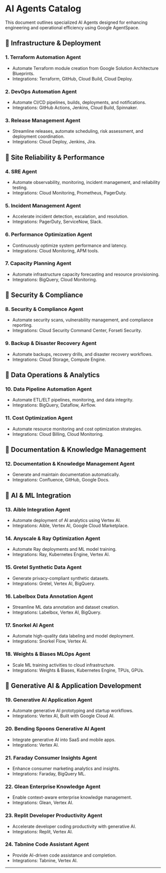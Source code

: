 
# AI Agents Catalog

This document outlines specialized AI Agents designed for enhancing engineering and operational efficiency using Google AgentSpace.

## 📌 Infrastructure & Deployment

### 1. Terraform Automation Agent
- Automate Terraform module creation from Google Solution Architecture Blueprints.
- Integrations: Terraform, GitHub, Cloud Build, Cloud Deploy.

### 2. DevOps Automation Agent
- Automate CI/CD pipelines, builds, deployments, and notifications.
- Integrations: GitHub Actions, Jenkins, Cloud Build, Spinnaker.

### 3. Release Management Agent
- Streamline releases, automate scheduling, risk assessment, and deployment coordination.
- Integrations: Cloud Deploy, Jenkins, Jira.

## 📌 Site Reliability & Performance

### 4. SRE Agent
- Automate observability, monitoring, incident management, and reliability testing.
- Integrations: Cloud Monitoring, Prometheus, PagerDuty.

### 5. Incident Management Agent
- Accelerate incident detection, escalation, and resolution.
- Integrations: PagerDuty, ServiceNow, Slack.

### 6. Performance Optimization Agent
- Continuously optimize system performance and latency.
- Integrations: Cloud Monitoring, APM tools.

### 7. Capacity Planning Agent
- Automate infrastructure capacity forecasting and resource provisioning.
- Integrations: BigQuery, Cloud Monitoring.

## 📌 Security & Compliance

### 8. Security & Compliance Agent
- Automate security scans, vulnerability management, and compliance reporting.
- Integrations: Cloud Security Command Center, Forseti Security.

### 9. Backup & Disaster Recovery Agent
- Automate backups, recovery drills, and disaster recovery workflows.
- Integrations: Cloud Storage, Compute Engine.

## 📌 Data Operations & Analytics

### 10. Data Pipeline Automation Agent
- Automate ETL/ELT pipelines, monitoring, and data integrity.
- Integrations: BigQuery, Dataflow, Airflow.

### 11. Cost Optimization Agent
- Automate resource monitoring and cost optimization strategies.
- Integrations: Cloud Billing, Cloud Monitoring.

## 📌 Documentation & Knowledge Management

### 12. Documentation & Knowledge Management Agent
- Generate and maintain documentation automatically.
- Integrations: Confluence, GitHub, Google Docs.

## 📌 AI & ML Integration

### 13. Aible Integration Agent
- Automate deployment of AI analytics using Vertex AI.
- Integrations: Aible, Vertex AI, Google Cloud Marketplace.

### 14. Anyscale & Ray Optimization Agent
- Automate Ray deployments and ML model training.
- Integrations: Ray, Kubernetes Engine, Vertex AI.

### 15. Gretel Synthetic Data Agent
- Generate privacy-compliant synthetic datasets.
- Integrations: Gretel, Vertex AI, BigQuery.

### 16. Labelbox Data Annotation Agent
- Streamline ML data annotation and dataset creation.
- Integrations: Labelbox, Vertex AI, BigQuery.

### 17. Snorkel AI Agent
- Automate high-quality data labeling and model deployment.
- Integrations: Snorkel Flow, Vertex AI.

### 18. Weights & Biases MLOps Agent
- Scale ML training activities to cloud infrastructure.
- Integrations: Weights & Biases, Kubernetes Engine, TPUs, GPUs.

## 📌 Generative AI & Application Development

### 19. Generative AI Application Agent
- Automate generative AI prototyping and startup workflows.
- Integrations: Vertex AI, Built with Google Cloud AI.

### 20. Bending Spoons Generative AI Agent
- Integrate generative AI into SaaS and mobile apps.
- Integrations: Vertex AI.

### 21. Faraday Consumer Insights Agent
- Enhance consumer marketing analytics and insights.
- Integrations: Faraday, BigQuery ML.

### 22. Glean Enterprise Knowledge Agent
- Enable context-aware enterprise knowledge management.
- Integrations: Glean, Vertex AI.

### 23. Replit Developer Productivity Agent
- Accelerate developer coding productivity with generative AI.
- Integrations: Replit, Vertex AI.

### 24. Tabnine Code Assistant Agent
- Provide AI-driven code assistance and completion.
- Integrations: Tabnine, Vertex AI.

---

